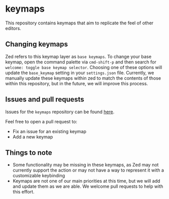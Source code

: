 # keymaps

This repository contains keymaps that aim to replicate the feel of other editors.

## Changing keymaps

Zed refers to this keymap layer as `base keymaps`.  To change your base keymap, open the command palette via `cmd-shift-p` and then search for `welcome: toggle base keymap selector`.  Choosing one of these options will update the `base_keymap` setting in your `settings.json` file.  Currently, we manually update these keymaps within zed to match the contents of those within this repository, but in the future, we will improve this process.

## Issues and pull requests

Issues for the `keymaps` repository can be found [here](https://github.com/zed-industries/community/labels/keymap%20%2F%20keybinding).

Feel free to open a pull request to:
- Fix an issue for an existing keymap
- Add a new keymap

## Things to note

- Some functionality may be missing in these keymaps, as Zed may not currently support the action or may not have a way to represent it with a customizable keybinding
- Keymaps are not one of our main priorities at this time, but we will add and update them as we are able. We welcome pull requests to help with this effort.
